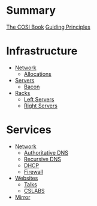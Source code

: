 # Summary

[The COSI Book](./the_cosi_book.md)
[Guiding Principles](./guiding_principles.md)

# Infrastructure

- [Network](./infrastructure/network/index.md)
	- [Allocations](./infrastructure/network/ip_allocations.md)
- [Servers]()
	- [Bacon]()
- [Racks]()
	- [Left Servers]()
	- [Right Servers]()

# Services

- [Network]()
	- [Authoritative DNS](./services/network/authoritative_dns.md)
	- [Recursive DNS](./services/network/recursive_dns.md)
	- [DHCP]()
	- [Firewall]()
- [Websites]()
	- [Talks]()
	- [CSLABS]()
- [Mirror]()
